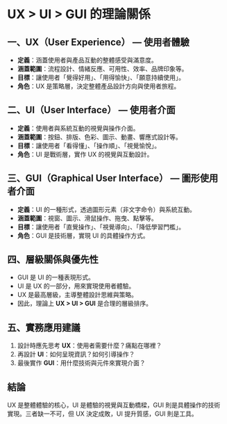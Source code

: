 # UX > UI > GUI 的理論關係

## 一、UX（User Experience） — 使用者體驗

- **定義**：涵蓋使用者與產品互動的整體感受與滿意度。
- **涵蓋範圍**：流程設計、情緒反應、可用性、效率、品牌印象等。
- **目標**：讓使用者「覺得好用」、「用得愉快」、「願意持續使用」。
- **角色**：UX 是策略層，決定整體產品設計方向與使用者旅程。

## 二、UI（User Interface） — 使用者介面

- **定義**：使用者與系統互動的視覺與操作介面。
- **涵蓋範圍**：按鈕、排版、色彩、圖示、動畫、響應式設計等。
- **目標**：讓使用者「看得懂」、「操作順」、「視覺愉悅」。
- **角色**：UI 是戰術層，實作 UX 的視覺與互動設計。

## 三、GUI（Graphical User Interface） — 圖形使用者介面

- **定義**：UI 的一種形式，透過圖形元素（非文字命令）與系統互動。
- **涵蓋範圍**：視窗、圖示、滑鼠操作、拖曳、點擊等。
- **目標**：讓使用者「直覺操作」、「視覺導向」、「降低學習門檻」。
- **角色**：GUI 是技術層，實現 UI 的具體操作方式。

## 四、層級關係與優先性

- GUI 是 UI 的一種表現形式。
- UI 是 UX 的一部分，用來實現使用者體驗。
- UX 是最高層級，主導整體設計思維與策略。
- 因此，理論上 **UX > UI > GUI** 是合理的層級排序。

## 五、實務應用建議

1. 設計時應先思考 **UX**：使用者需要什麼？痛點在哪裡？
2. 再設計 **UI**：如何呈現資訊？如何引導操作？
3. 最後實作 **GUI**：用什麼技術與元件來實現介面？

## 結論

UX 是整體體驗的核心，UI 是體驗的視覺與互動橋樑，GUI 則是具體操作的技術實現。三者缺一不可，但 UX 決定成敗，UI 提升質感，GUI 則是工具。
